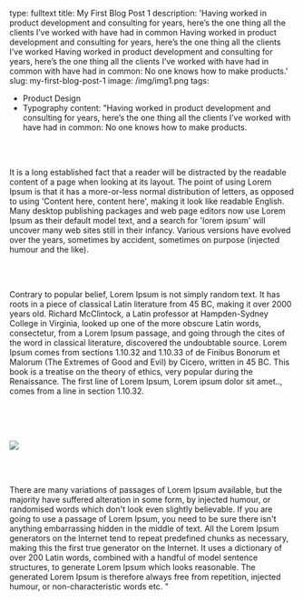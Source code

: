 type: fulltext
title: My First Blog Post 1
description: 'Having worked in product development and consulting for years, here’s the one thing all the clients I’ve worked with have had in common Having worked in product development and consulting for years, here’s the one thing all the clients I’ve worked Having worked in product development and consulting for years, here’s the one thing all the clients I’ve worked with have had in common with have had in common: No one knows how to make products.'
slug: my-first-blog-post-1
image: /img/img1.png
tags: 
  - Product Design
  - Typography
content: "Having worked in product development and consulting for years, here’s the one thing all the clients I’ve worked with have had in common: No one knows how to make products. 

<br><br>

It is a long established fact that a reader will be distracted by the readable content of a page when looking at its layout. The point of using Lorem Ipsum is that it has a more-or-less normal distribution of letters, as opposed to using 'Content here, content here', making it look like readable English. Many desktop publishing packages and web page editors now use Lorem Ipsum as their default model text, and a search for 'lorem ipsum' will uncover many web sites still in their infancy. Various versions have evolved over the years, sometimes by accident, sometimes on purpose (injected humour and the like). 

<br><br>

Contrary to popular belief, Lorem Ipsum is not simply random text. It has roots in a piece of classical Latin literature from 45 BC, making it over 2000 years old. Richard McClintock, a Latin professor at Hampden-Sydney College in Virginia, looked up one of the more obscure Latin words, consectetur, from a Lorem Ipsum passage, and going through the cites of the word in classical literature, discovered the undoubtable source. Lorem Ipsum comes from sections 1.10.32 and 1.10.33 of de Finibus Bonorum et Malorum (The Extremes of Good and Evil) by Cicero, written in 45 BC. This book is a treatise on the theory of ethics, very popular during the Renaissance. The first line of Lorem Ipsum, Lorem ipsum dolor sit amet.., comes from a line in section 1.10.32.

<br><br><br>

<img src='/img/img1.png' class='content-img-orginal' />

<br><br>

There are many variations of passages of Lorem Ipsum available, but the majority have suffered alteration in some form, by injected humour, or randomised words which don't look even slightly believable. If you are going to use a passage of Lorem Ipsum, you need to be sure there isn't anything embarrassing hidden in the middle of text. All the Lorem Ipsum generators on the Internet tend to repeat predefined chunks as necessary, making this the first true generator on the Internet. It uses a dictionary of over 200 Latin words, combined with a handful of model sentence structures, to generate Lorem Ipsum which looks reasonable. The generated Lorem Ipsum is therefore always free from repetition, injected humour, or non-characteristic words etc.
"